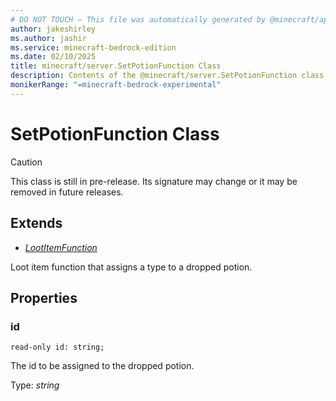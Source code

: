 ```yaml
---
# DO NOT TOUCH — This file was automatically generated by @minecraft/api-docs-generator, to report problems file an issue at https://github.com/Mojang/minecraft-scripting-libraries
author: jakeshirley
ms.author: jashir
ms.service: minecraft-bedrock-edition
ms.date: 02/10/2025
title: minecraft/server.SetPotionFunction Class
description: Contents of the @minecraft/server.SetPotionFunction class.
monikerRange: "=minecraft-bedrock-experimental"
---
```

# SetPotionFunction Class

> [!CAUTION]
> This class is still in pre-release.  Its signature may change or it may be removed in future releases.

## Extends
- [*LootItemFunction*](LootItemFunction.md)

Loot item function that assigns a type to a dropped potion.

## Properties

### **id**
`read-only id: string;`

The id to be assigned to the dropped potion.

Type: *string*
